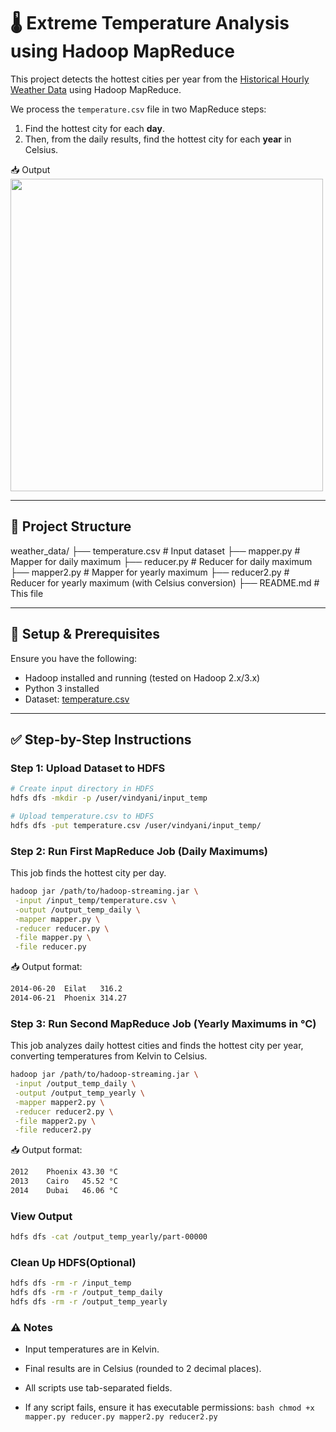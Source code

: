 # 🌡️ Extreme Temperature Analysis using Hadoop MapReduce

This project detects the hottest cities per year from the [Historical Hourly Weather Data](https://www.kaggle.com/datasets/selfishgene/historical-hourly-weather-data) using Hadoop MapReduce.

We process the `temperature.csv` file in two MapReduce steps:
1. Find the hottest city for each **day**.
2. Then, from the daily results, find the hottest city for each **year** in Celsius.

📥 Output  
<img src="https://github.com/user-attachments/assets/6a89c7ab-8a86-463e-bcca-1f2bf2ebe7f0" width="500"/>

---

## 📁 Project Structure

weather_data/
    ├── temperature.csv # Input dataset
    ├── mapper.py # Mapper for daily maximum
    ├── reducer.py # Reducer for daily maximum
    ├── mapper2.py # Mapper for yearly maximum
    ├── reducer2.py # Reducer for yearly maximum (with Celsius conversion)
    ├── README.md # This file 

---
## 📌 Setup & Prerequisites

Ensure you have the following:
- Hadoop installed and running (tested on Hadoop 2.x/3.x)
- Python 3 installed
- Dataset: [temperature.csv](https://www.kaggle.com/datasets/selfishgene/historical-hourly-weather-data)

---

## ✅ Step-by-Step Instructions

### Step 1: Upload Dataset to HDFS

```bash
# Create input directory in HDFS
hdfs dfs -mkdir -p /user/vindyani/input_temp

# Upload temperature.csv to HDFS
hdfs dfs -put temperature.csv /user/vindyani/input_temp/

```

### Step 2: Run First MapReduce Job (Daily Maximums)

This job finds the hottest city per day.

```bash
hadoop jar /path/to/hadoop-streaming.jar \
 -input /input_temp/temperature.csv \
 -output /output_temp_daily \
 -mapper mapper.py \
 -reducer reducer.py \
 -file mapper.py \
 -file reducer.py

```
📥 Output format:

```bash
2014-06-20	Eilat	316.2
2014-06-21	Phoenix	314.27
```

### Step 3: Run Second MapReduce Job (Yearly Maximums in °C)

This job analyzes daily hottest cities and finds the hottest city per year, converting temperatures from Kelvin to Celsius.

```bash
hadoop jar /path/to/hadoop-streaming.jar \
 -input /output_temp_daily \
 -output /output_temp_yearly \
 -mapper mapper2.py \
 -reducer reducer2.py \
 -file mapper2.py \
 -file reducer2.py
```
📥 Output format:

```bash
2012	Phoenix	43.30 °C
2013	Cairo	45.52 °C
2014	Dubai	46.06 °C
```
### View Output

```bash
hdfs dfs -cat /output_temp_yearly/part-00000
```

### Clean Up HDFS(Optional)

```bash
hdfs dfs -rm -r /input_temp
hdfs dfs -rm -r /output_temp_daily
hdfs dfs -rm -r /output_temp_yearly
```

### ⚠️ Notes

- Input temperatures are in Kelvin.

- Final results are in Celsius (rounded to 2 decimal places).

- All scripts use tab-separated fields.

- If any script fails, ensure it has executable permissions: ```bash chmod +x mapper.py reducer.py mapper2.py reducer2.py```
